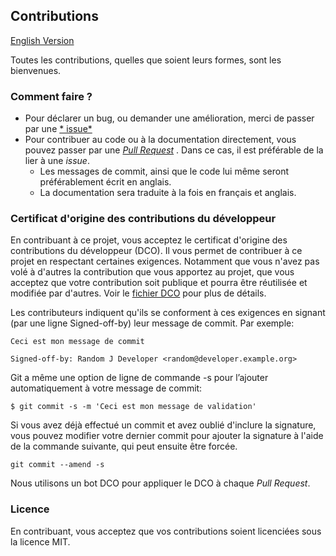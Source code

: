 ## Contributions

[English Version](CONTRIBUTING.en.md)

Toutes les contributions, quelles que soient leurs formes, sont les bienvenues.

### Comment faire ?

* Pour déclarer un bug, ou demander une amélioration, merci de passer par une [*
  issue*](https://github.com/RedFroggy/keycloak-event-listener-sns/issues)
* Pour contribuer au code ou à la documentation directement, vous pouvez passer par une [*Pull
  Request*](https://github.com/RedFroggy/keycloak-event-listener-sns/pulls) . Dans ce cas, il est préférable de la
  lier à une *issue*.
  * Les messages de commit, ainsi que le code lui même seront préférablement écrit en anglais.
  * La documentation sera traduite à la fois en français et anglais.

### Certificat d'origine des contributions du développeur

En contribuant à ce projet, vous acceptez le certificat d'origine des contributions du développeur (DCO). Il vous permet
de contribuer à ce projet en respectant certaines exigences. Notamment que vous n'avez pas volé à d'autres la
contribution que vous apportez au projet, que vous acceptez que votre contribution soit publique et pourra être
réutilisée et modifiée par d'autres. Voir le [fichier DCO](DCO.txt) pour plus de détails.

Les contributeurs indiquent qu'ils se conforment à ces exigences en signant (par une ligne Signed-off-by) leur message
de commit. Par exemple:

```
Ceci est mon message de commit

Signed-off-by: Random J Developer <random@developer.example.org>
```

Git a même une option de ligne de commande -s pour l’ajouter automatiquement à votre message de commit:

```
$ git commit -s -m 'Ceci est mon message de validation'
```

Si vous avez déjà effectué un commit et avez oublié d'inclure la signature, vous pouvez modifier votre dernier commit
pour ajouter la signature à l'aide de la commande suivante, qui peut ensuite être forcée.

```
git commit --amend -s
```

Nous utilisons un bot DCO pour appliquer le DCO à chaque *Pull Request*.

### Licence

En contribuant, vous acceptez que vos contributions soient licenciées sous la licence MIT.


